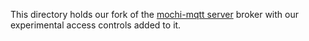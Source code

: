 This directory holds our fork of the [mochi-mqtt server](https://github.com/mochi-mqtt/server) broker with our experimental access controls added to it.
